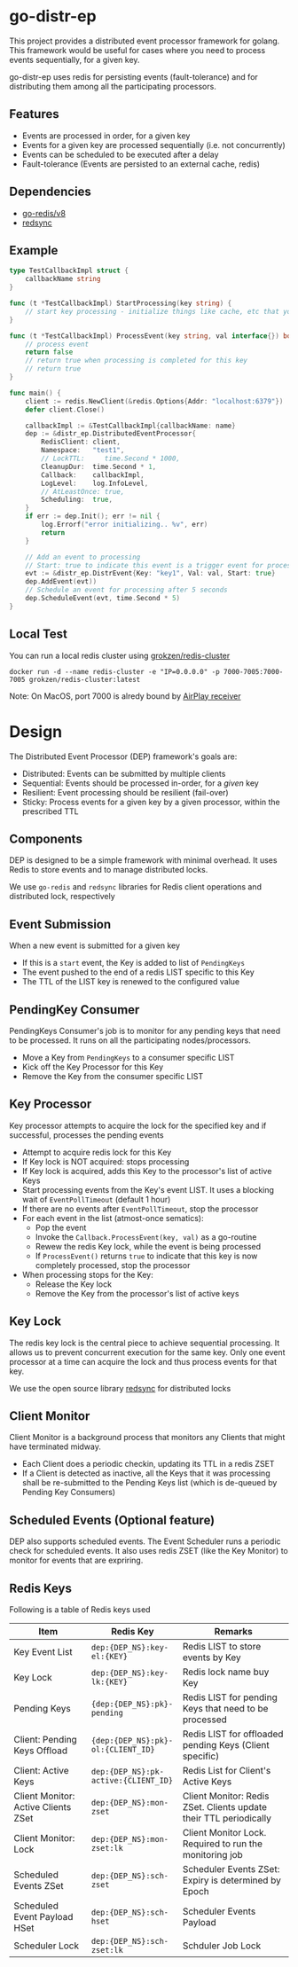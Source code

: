 # go-distr-ep
This project provides a distributed event processor framework for golang. This 
framework would be useful for cases where you need to process events 
sequentially, for a given key.

go-distr-ep uses redis for persisting events (fault-tolerance) and for distributing 
them among all the participating processors.

## Features
- Events are processed in order, for a given key
- Events for a given key are processed sequentially (i.e. not concurrently)
- Events can be scheduled to be executed after a delay
- Fault-tolerance (Events are persisted to an external cache, redis)

## Dependencies
- [go-redis/v8](https://github.com/go-redis/redis)
- [redsync](https://github.com/go-redsync/redsync) 

## Example
```go
type TestCallbackImpl struct {
	callbackName string
}

func (t *TestCallbackImpl) StartProcessing(key string) {
	// start key processing - initialize things like cache, etc that you need
}

func (t *TestCallbackImpl) ProcessEvent(key string, val interface{}) bool {
	// process event
	return false
	// return true when processing is completed for this key
	// return true
}

func main() {
	client := redis.NewClient(&redis.Options{Addr: "localhost:6379"})
	defer client.Close()

	callbackImpl := &TestCallbackImpl{callbackName: name}
	dep := &distr_ep.DistributedEventProcessor{
		RedisClient: client,
		Namespace:   "test1",
		// LockTTL:     time.Second * 1000,
		CleanupDur:  time.Second * 1,
		Callback:    callbackImpl,
		LogLevel:    log.InfoLevel,
		// AtLeastOnce: true,
		Scheduling:  true,
	}
	if err := dep.Init(); err != nil {
		log.Errorf("error initializing.. %v", err)
		return
	}

	// Add an event to processing
	// Start: true to indicate this event is a trigger event for processing 
	evt := &distr_ep.DistrEvent{Key: "key1", Val: val, Start: true}
	dep.AddEvent(evt))
	// Schedule an event for processing after 5 seconds
	dep.ScheduleEvent(evt, time.Second * 5)
}
```
## Local Test
You can run a local redis cluster using [grokzen/redis-cluster](https://github.com/Grokzen/docker-redis-cluster)
```
docker run -d --name redis-cluster -e "IP=0.0.0.0" -p 7000-7005:7000-7005 grokzen/redis-cluster:latest
```
Note: On MacOS, port 7000 is alredy bound by [AirPlay receiver](https://developer.apple.com/forums/thread/682332)

# Design
The Distributed Event Processor (DEP) framework's goals are:
- Distributed: Events can be submitted by multiple clients
- Sequential: Events should be processed in-order, for a _given_ key
- Resilient: Event processing should be resilient (fail-over)
- Sticky: Process events for a given key by a given processor, within the prescribed TTL

## Components
DEP is designed to be a simple framework with minimal overhead. It uses Redis to store events and to manage distributed locks.

We use `go-redis` and `redsync` libraries for Redis client operations and distributed lock, respectively

## Event Submission
When a new event is submitted for a given key
- If this is a `start` event, the Key is added to list of `PendingKeys`
- The event pushed to the end of a redis LIST specific to this Key
- The TTL of the LIST key is renewed to the configured value

## PendingKey Consumer
PendingKeys Consumer's job is to monitor for any pending keys that need to be processed. It runs on all the participating nodes/processors.
- Move a Key from `PendingKeys` to a consumer specific LIST
- Kick off the Key Processor for this Key
- Remove the Key from the consumer specific LIST

## Key Processor
Key processor attempts to acquire the lock for the specified key and if successful, processes the pending events
- Attempt to acquire redis lock for this Key
- If Key lock is NOT acquired: stops processing
- If Key lock is acquired, adds this Key to the processor's list of active Keys
- Start processing events from the Key's event LIST. It uses a blocking wait of `EventPollTimeout` (default 1 hour)
- If there are no events after `EventPollTimeout`, stop the processor
- For each event in the list (atmost-once sematics):
  - Pop the event
  - Invoke the `Callback.ProcessEvent(key, val)` as a go-routine
  - Rewew the redis Key lock, while the event is being processed
  - If `ProcessEvent()` returns `true` to indicate that this key is now completely processed, stop the processor
- When processing stops for the Key:
  - Release the Key lock
  - Remove the Key from the processor's list of active keys

## Key Lock
The redis key lock is the central piece to achieve sequential processing. It allows us to prevent concurrent execution for the same key. Only one event processor at a time can acquire the lock and thus process events for that key.

We use the open source library [redsync](https://github.com/go-redsync/redsync) for distributed locks

## Client Monitor
Client Monitor is a background process that monitors any Clients that might have terminated midway.
- Each Client does a periodic checkin, updating its TTL in a redis ZSET
- If a Client is detected as inactive, all the Keys that it was processing shall be re-submitted to the Pending Keys list (which is de-queued by Pending Key Consumers)

## Scheduled Events (Optional feature)
DEP also supports scheduled events. The Event Scheduler runs a periodic check for scheduled events. It also uses redis ZSET (like the Key Monitor) to monitor for events that are expriring.

## Redis Keys
Following is a table of Redis keys used

| Item   | Redis Key        | Remarks |
|--------|------------------|---------|
| Key Event List | `dep:{DEP_NS}:key-el:{KEY}` | Redis LIST to store events by Key |
| Key Lock | `dep:{DEP_NS}:key-lk:{KEY}` | Redis lock name buy Key  |
| Pending Keys | `{dep:{DEP_NS}:pk}-pending` | Redis LIST for pending Keys that need to be processed |
| Client: Pending Keys Offload | `{dep:{DEP_NS}:pk}-ol:{CLIENT_ID}` | Redis LIST for offloaded pending Keys (Client specific) |
| Client: Active Keys | `dep:{DEP_NS}:pk-active:{CLIENT_ID}` | Redis List for Client's Active Keys |
| Client Monitor: Active Clients ZSet | `dep:{DEP_NS}:mon-zset` | Client Monitor: Redis ZSet. Clients update their TTL periodically |
| Client Monitor: Lock | `dep:{DEP_NS}:mon-zset:lk` | Client Monitor Lock. Required to run the monitoring job |
| Scheduled Events ZSet | `dep:{DEP_NS}:sch-zset` | Scheduler Events ZSet: Expiry is determined by Epoch |
| Scheduled Event Payload HSet | `dep:{DEP_NS}:sch-hset` | Scheduler Events Payload |
| Scheduler Lock | `dep:{DEP_NS}:sch-zset:lk` | Schduler Job Lock |
